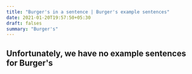 ```yaml
---
title: "Burger's in a sentence | Burger's example sentences"
date: 2021-01-20T19:57:50+05:30
draft: falses
summary: "Burger's"
---
```

## Unfortunately, we have no example sentences for Burger's                 
